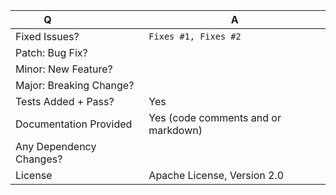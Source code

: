 <!--
Before making a PR please make sure to read our contributing guidelines
https://github.com/adobe/aem-spa-project-archetype/blob/master/CONTRIBUTING.md

For issue references: Add a comma-separated list of a [closing word](https://help.github.com/articles/closing-issues-via-commit-messages/)
followed by the ticket number fixed by the PR. It should be underlined in the preview if done correctly.
-->

| Q                        | A <!--(Can use an emoji 👍) -->
| ------------------------ | ---
| Fixed Issues?            | `Fixes #1, Fixes #2` <!-- remove the (`) quotes to link the issues -->
| Patch: Bug Fix?          |
| Minor: New Feature?      |
| Major: Breaking Change?  |
| Tests Added + Pass?      | Yes
| Documentation Provided   | Yes (code comments and or markdown)
| Any Dependency Changes?  |
| License                  | Apache License, Version 2.0

<!-- Describe your changes below in as much detail as possible -->
